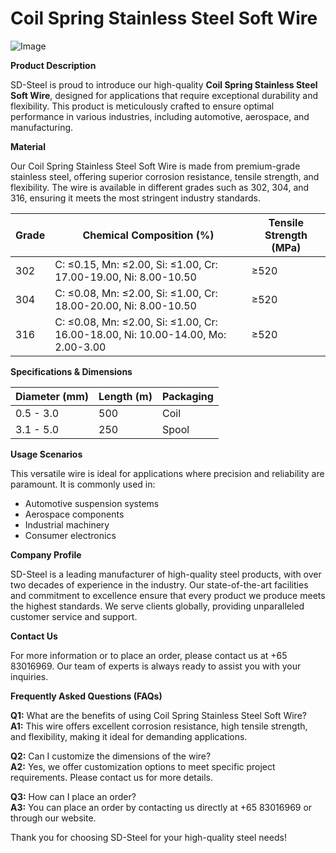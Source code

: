 # Coil Spring Stainless Steel Soft Wire

![Image](https://github.com/user-attachments/assets/2567258e-e124-4816-932d-1809bd27ef0b)

**Product Description**

SD-Steel is proud to introduce our high-quality **Coil Spring Stainless Steel Soft Wire**, designed for applications that require exceptional durability and flexibility. This product is meticulously crafted to ensure optimal performance in various industries, including automotive, aerospace, and manufacturing.

**Material**

Our Coil Spring Stainless Steel Soft Wire is made from premium-grade stainless steel, offering superior corrosion resistance, tensile strength, and flexibility. The wire is available in different grades such as 302, 304, and 316, ensuring it meets the most stringent industry standards.

| Grade | Chemical Composition (%) | Tensile Strength (MPa) |
|-------|--------------------------|------------------------|
| 302   | C: ≤0.15, Mn: ≤2.00, Si: ≤1.00, Cr: 17.00-19.00, Ni: 8.00-10.50 | ≥520                   |
| 304   | C: ≤0.08, Mn: ≤2.00, Si: ≤1.00, Cr: 18.00-20.00, Ni: 8.00-10.50 | ≥520                   |
| 316   | C: ≤0.08, Mn: ≤2.00, Si: ≤1.00, Cr: 16.00-18.00, Ni: 10.00-14.00, Mo: 2.00-3.00 | ≥520 |

**Specifications & Dimensions**

| Diameter (mm) | Length (m) | Packaging |
|---------------|------------|-----------|
| 0.5 - 3.0     | 500        | Coil      |
| 3.1 - 5.0     | 250        | Spool     |

**Usage Scenarios**

This versatile wire is ideal for applications where precision and reliability are paramount. It is commonly used in:

- Automotive suspension systems
- Aerospace components
- Industrial machinery
- Consumer electronics

**Company Profile**

SD-Steel is a leading manufacturer of high-quality steel products, with over two decades of experience in the industry. Our state-of-the-art facilities and commitment to excellence ensure that every product we produce meets the highest standards. We serve clients globally, providing unparalleled customer service and support.

**Contact Us**

For more information or to place an order, please contact us at +65 83016969. Our team of experts is always ready to assist you with your inquiries.

**Frequently Asked Questions (FAQs)**

**Q1:** What are the benefits of using Coil Spring Stainless Steel Soft Wire?  
**A1:** This wire offers excellent corrosion resistance, high tensile strength, and flexibility, making it ideal for demanding applications.

**Q2:** Can I customize the dimensions of the wire?  
**A2:** Yes, we offer customization options to meet specific project requirements. Please contact us for more details.

**Q3:** How can I place an order?  
**A3:** You can place an order by contacting us directly at +65 83016969 or through our website.

Thank you for choosing SD-Steel for your high-quality steel needs!